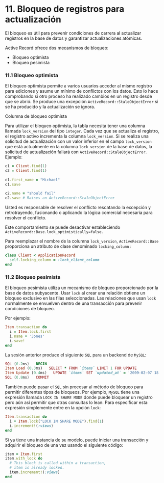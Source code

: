 # 11. Bloqueo de registros para actualización

El bloqueo es útil para prevenir condiciones de carrera al actualizar registros en la base de datos y garantizar actualizaciones atómicas.

Active Record ofrece dos mecanismos de bloqueo:

* Bloqueo optimista
* Bloqueo pesimista



### 11.1 Bloqueo optimista

El bloqueo optimista permite a varios usuarios acceder al mismo registro para ediciones y asume un mínimo de conflictos con los datos. Esto lo hace comprobando si otro proceso ha realizado cambios en un registro desde que se abrió. Se produce una excepción `ActiveRecord::StaleObjectError` si se ha producido y la actualización se ignora.

Columna de bloqueo optimista

Para utilizar el bloqueo optimista, la tabla necesita tener una columna llamada `lock_version` del tipo `integer`. Cada vez que se actualiza el registro, el registro activo incrementa la columna `lock_version`. Si se realiza una solicitud de actualización con un valor inferior en el campo `lock_version` que está actualmente en la columna `lock_version` de la base de datos, la solicitud de actualización fallará con `ActiveRecord::StaleObjectError`. Ejemplo:

```ruby
c1 = Client.find(1)
c2 = Client.find(1)
 
c1.first_name = "Michael"
c1.save
 
c2.name = "should fail"
c2.save # Raises an ActiveRecord::StaleObjectError
```

Usted es responsable de resolver el conflicto rescatando la excepción y retrotrayendo, fusionando o aplicando la lógica comercial necesaria para resolver el conflicto.

Este comportamiento se puede desactivar estableciendo `ActiveRecord::Base.lock_optimistically=false.`

Para reemplazar el nombre de la columna `lock_version`, `ActiveRecord::Base` proporciona un atributo de clase denominado `locking_column:`

```ruby
class Client < ApplicationRecord
  self.locking_column = :lock_client_column
end
```



### 11.2 Bloqueo pesimista

El bloqueo pesimista utiliza un mecanismo de bloqueo proporcionado por la base de datos subyacente. Usar `lock` al crear una relación obtiene un bloqueo exclusivo en las filas seleccionadas. Las relaciones que usan `lock` normalmente se envuelven dentro de una transacción para prevenir condiciones de bloqueo.

Por ejemplo:

```ruby
Item.transaction do
  i = Item.lock.first
  i.name = 'Jones'
  i.save!
end
```

La sesión anterior produce el siguiente `SQL` para un backend de `MySQL`:

```ruby
SQL (0.2ms)   BEGIN
Item Load (0.3ms)   SELECT * FROM `items` LIMIT 1 FOR UPDATE
Item Update (0.4ms)   UPDATE `items` SET `updated_at` = '2009-02-07 18:05:56', `name` = 'Jones' WHERE `id` = 1
SQL (0.8ms)   COMMIT
```

También puede pasar el `SQL` sin procesar al método de bloqueo para permitir diferentes tipos de bloqueos. Por ejemplo, `MySQL` tiene una expresión llamada `LOCK IN SHARE MODE` donde puede bloquear un registro pero aún así permitir que otras consultas lo lean. Para especificar esta expresión simplemente entre en la opción `lock`:

```ruby
Item.transaction do
  i = Item.lock("LOCK IN SHARE MODE").find(1)
  i.increment!(:views)
end
```

Si ya tiene una instancia de su modelo, puede iniciar una transacción y adquirir el bloqueo de una vez usando el siguiente código:

```ruby
item = Item.first
item.with_lock do
  # This block is called within a transaction,
  # item is already locked.
  item.increment!(:views)
end
```





